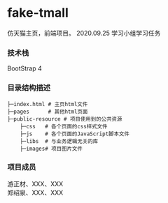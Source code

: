 fake-tmall
===========================
仿天猫主页，前端项目。
2020.09.25 学习小组学习任务

### 技术栈
BootStrap 4 

### 目录结构描述
```
├─index.html # 主页html文件
├─pages      # 其他html页面
├─public-resource # 项目使用到的公共资源
    ├─css   # 各个页面的css样式文件
    ├─js    # 各个页面的JavaScript脚本文件
    ├─libs  # 与业务逻辑无关的库
    ├─images# 项目图片文件
```
### 项目成员
游正材、XXX、XXX\
郑绍泉、XXX、XXX
